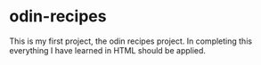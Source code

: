 # odin-recipes
This is my first project, the odin recipes project.
In completing this everything I have learned in HTML should be applied.
